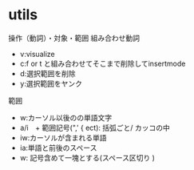 # utils
操作（動詞）・対象・範囲
組み合わせ動詞
- v:visualize
- c:f or t と組み合わせてそこまで削除してinsertmode 
- d:選択範囲を削除
- y:選択範囲をヤンク

範囲
- w:カーソル以後のの単語文字
- a/i　+ 範囲記号(",' { ect): 括弧ごと/ カッコの中
- iw:カーソルが含まれる単語
- ia:単語と前後のスペース
- w: 記号含めて一塊とする(スペース区切り )
